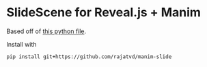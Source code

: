 # SlideScene for Reveal.js + Manim

Based off of [this python file](https://github.com/chubbc/manim_slides/blob/master/manim_slide.py).

Install with 

```pip install git+https://github.com/rajatvd/manim-slide```
